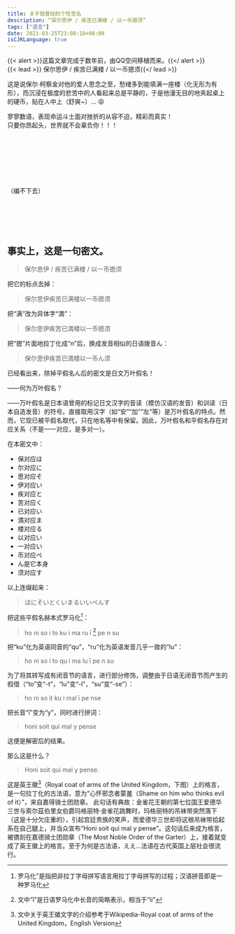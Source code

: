 ```yaml
---
title: 关于我曾经的个性签名
description: “保尔思伊 / 疾苦已满楼 / 以一币摁须”
tags: ["语言"]
date: 2023-03-25T23:08:18+08:00
isCJKLanguage: true
---
```

{{< alert >}}这篇文章完成于数年前，由QQ空间移植而来。{{</ alert >}}
<br/>
{{< lead >}} 保尔思伊 / 疾苦已满楼 / 以一币摁须{{</ lead >}}

这是说保尔·柯察金对他的爱人思念之至，愁绪多到能填满一座楼（化无形为有形），而沉浸在极度的悲苦中的人看起来总是平静的，于是他漫无目的地夹起桌上的硬币，贴在人中上（舒爽~）…  😝

寥寥数语，表现命运斗士面对挫折的从容不迫，精彩而真实！    
只要你昂起头，世界就不会辜负你！！！  


<br/><br/><br/>
<br/><br/><br/>

（编不下去）



<br/><br/><br/><br/>

## 事实上，这是一句密文。  
>保尔思伊 / 疾苦已满楼 / 以一币摁须  

把它的标点去掉：  

>保尔思伊疾苦已满楼以一币摁须  

把“满”改为异体字“満”：  

>保尔思伊疾苦已満楼以一币摁须  

把“摁”片面地拉丁化成“n”后，换成发音相似的日语拨音ん：  

>保尔思伊疾苦已満楼以一币ん须  

已经看出来，除掉平假名ん后的密文是日文万叶假名！  

——何为万叶假名？  

——万叶假名是日本语曾用的标记日文汉字的音读（模仿汉语的发音）和训读（日本自造发音）的符号。直接取用汉字（如“安”“加”“左”等）是万叶假名的特点。然而，它现已被平假名取代，只在地名等中有保留。因此，万叶假名和平假名存在对应关系（不是一一对应，是多对一）。  

在本密文中：  
- 保对应ほ
- 尔对应に
- 思对应そ
- 伊对应い
- 疾对应と
- 苦对应く
- 已对应い
- 満对应ま
- 楼对应る
- 以对应い
- 一对应い
- 币对应ぺ
- ん是它本身
- 须对应す  

以上连缀起来：  
> ほにそいとくいまるいいぺんす  

把这些平假名赫本式罗马化[^1]：

> ho ni so i to ku i ma ru ī  [^2] pe n su   

把“ku”化为英语同音的“qu”，“ru”化为英语发音几乎一致的“lu”： 

> ho ni so i to qu i ma lu ī pe n su  

为了将其转写成有闭音节的语言，进行部分修饰，调整由于日语无闭音节而产生的假借（“to”变“-t”，“lu”变“-l”，“su”变“-se”）：  

> ho ni so it ku i mal ī pe nse  

把长音“ī”变为“y”，同时进行拼词：  

> honi soit qui mal y pense  

这便是解密后的结果。  

那么这是什么？  

> Honi soit qui mal y pense.  

这是英王徽[^3]（Royal coat of arms of the United Kingdom，下图）上的格言，是一句拉丁化的古法语，意为“心怀邪念者蒙羞（Shame on him who thinks evil of it）”，来自嘉得骑士团勋章。  此句话有典故：金雀花王朝的第七位国王爱德华三世与索尔茲伯里女伯爵玛格丽特·金雀花跳舞时，玛格丽特的吊袜带突然落下（这是十分欠庄重的），引起宫廷贵族的笑声，而爱德华三世却将这根吊袜带拾起系在自己腿上，并当众宣布“Honi soit qui mal y pense”。这句话后来成为格言，被镌刻在嘉德骑士团勋章（The Most Noble Order of the Garter）上，接着就变成了英王徽上的格言。至于为何是古法语，ええ…法语在古代英国上层社会很流行。  

[^1]:罗马化”是指把非拉丁字母拼写语言用拉丁字母拼写的过程；汉语拼音即是一种罗马化
[^2]:文中“ī”是日语罗马化中长音的简略表示，相当于“ii”
[^3]:文中关于英王徽文字的介绍参考于Wikipedia-Royal coat of arms of the United Kingdom，English Version

